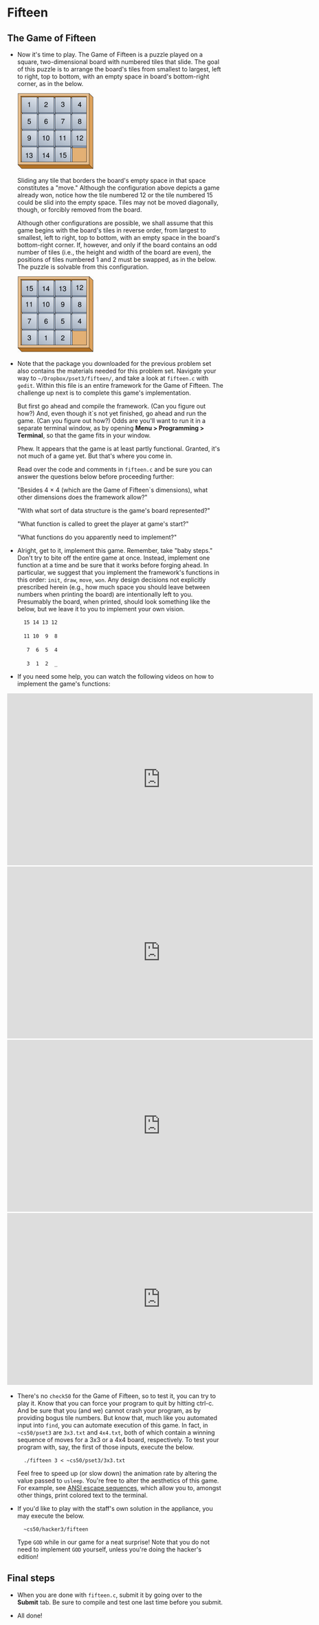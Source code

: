 # Fifteen

## The Game of Fifteen

* Now it's time to play. The Game of Fifteen is a puzzle played on a square, two-dimensional board with numbered tiles that slide. The goal of this puzzle is to arrange the board's tiles from smallest to largest, left to right, top to bottom, with an empty space in board's bottom-right corner, as in the below.
  
  ![Solved game of fifteen board](31.png)
  
  Sliding any tile that borders the board's empty space in that space constitutes a "move." Although the configuration above depicts a game already won, notice how the tile numbered 12 or the tile numbered 15 could be slid into the empty space. Tiles may not be moved diagonally, though, or forcibly removed from the board.

  Although other configurations are possible, we shall assume that this game begins with the board's tiles in reverse order, from largest to smallest, left to right, top to bottom, with an empty space in the board's bottom-right corner. If, however, and only if the board contains an odd number of tiles (i.e., the height and width of the board are even), the positions of tiles numbered 1 and 2 must be swapped, as in the below. The puzzle is solvable from this configuration.
  
  ![Unsolved game of fifteen board](32.png)
  
* Note that the package you downloaded for the previous problem set also contains the materials needed for this problem set. Navigate your way to `~/Dropbox/pset3/fifteen/`, and take a look at `fifteen.c` with `gedit`. Within this file is an entire framework for the Game of Fifteen. The challenge up next is to complete this game's implementation.

  But first go ahead and compile the framework. (Can you figure out how?) And, even though it`s not yet finished, go ahead and run the game. (Can you figure out how?) Odds are you'll want to run it in a separate terminal window, as by opening **Menu > Programming > Terminal**, so that the game fits in your window.

  Phew. It appears that the game is at least partly functional. Granted, it's not much of a game yet. But that's where you come in.

  Read over the code and comments in `fifteen.c` and be sure you can answer the questions below before proceeding further:

  "Besides 4 × 4 (which are the Game of Fifteen`s dimensions), what other dimensions does the framework allow?"

  "With what sort of data structure is the game's board represented?"

  "What function is called to greet the player at game's start?"

  "What functions do you apparently need to implement?"

* Alright, get to it, implement this game. Remember, take "baby steps." Don't try to bite off the entire game at once. Instead, implement one function at a time and be sure that it works before forging ahead. In particular, we suggest that you implement the framework's functions in this order: `init`, `draw`, `move`, `won`. Any design decisions not explicitly prescribed herein (e.g., how much space you should leave between numbers when printing the board) are intentionally left to you. Presumably the board, when printed, should look something like the below, but we leave it to you to implement your own vision.

		15 14 13 12
		
		11 10  9  8
		
		 7  6  5  4
    
		 3  1  2  _

* If you need some help, you can watch the following videos on how to implement the game's functions: 

<iframe width="711" height="400" src="http://www.youtube.com/embed/xPa4Wb5Uyhc" frameborder="0" allowfullscreen></iframe>

<iframe width="711" height="400" src="http://www.youtube.com/embed/k4P0SojW9oM" frameborder="0" allowfullscreen></iframe>

<iframe width="711" height="400" src="http://www.youtube.com/embed/gxMHcoBMiq4" frameborder="0" allowfullscreen></iframe>

<iframe width="711" height="400" src="http://www.youtube.com/embed/6KSq4JUfhIk" frameborder="0" allowfullscreen></iframe>

* There's no `check50` for the Game of Fifteen, so to test it, you can try to play it. Know that you can force your program to quit by hitting ctrl-c. And be sure that you (and we) cannot crash your program, as by providing bogus tile numbers. But know that, much like you automated input into `find`, you can automate execution of this game. In fact, in `~cs50/pset3` are `3x3.txt` and `4x4.txt`, both of which contain a winning sequence of moves for a 3x3 or a 4x4 board, respectively. To test your program with, say, the first of those inputs, execute the below.

		./fifteen 3 < ~cs50/pset3/3x3.txt

  Feel free to speed up (or slow down) the animation rate by altering the value passed to `usleep`. You're free to alter the aesthetics of this game. For example, see [ANSI escape sequences](http://en.wikipedia.org/wiki/ANSI_escape_code), which allow you to, amongst other things, print colored text to the terminal.
  
* If you'd like to play with the staff's own solution in the appliance, you may execute the below.

		~cs50/hacker3/fifteen

  Type `GOD` while in our game for a neat surprise! Note that you do not need to implement `GOD` yourself, unless you're doing the hacker's edition!

## Final steps

* When you are done with `fifteen.c`, submit it by going over to the **Submit** tab. Be sure to compile and test one last time before you submit.

* All done!
